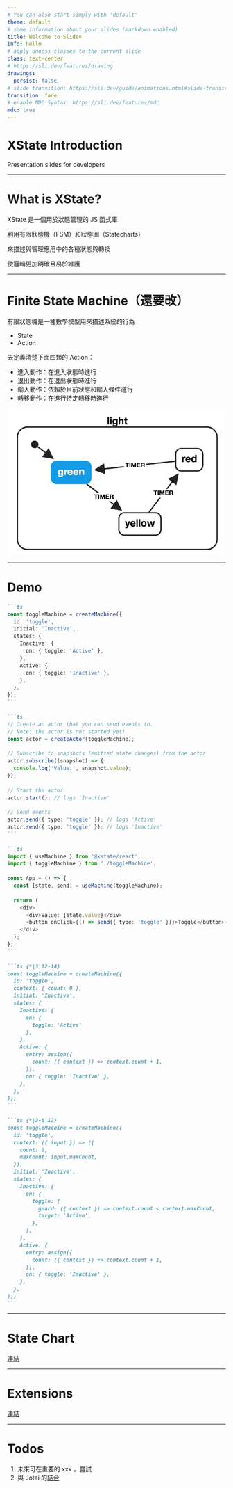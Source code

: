 ```yaml
---
# You can also start simply with 'default'
theme: default
# some information about your slides (markdown enabled)
title: Welcome to Slidev
info: hello
# apply unocss classes to the current slide
class: text-center
# https://sli.dev/features/drawing
drawings:
  persist: false
# slide transition: https://sli.dev/guide/animations.html#slide-transitions
transition: fade
# enable MDC Syntax: https://sli.dev/features/mdc
mdc: true
---
```


# XState Introduction
Presentation slides for developers

---

# What is XState?

XState 是一個用於狀態管理的 JS 函式庫

利用有限狀態機（FSM）和狀態圖（Statecharts）

來描述與管理應用中的各種狀態與轉換

使邏輯更加明確且易於維護

---

# Finite State Machine（還要改）

有限狀態機是一種數學模型用來描述系統的行為

- State
- Action

去定義清楚下面四類的 Action：

- 進入動作：在進入狀態時進行
- 退出動作：在退出狀態時進行
- 輸入動作：依賴於目前狀態和輸入條件進行
- 轉移動作：在進行特定轉移時進行

<img 
  class="absolute top-60 left-140 w-90"
  src='./images/light.png'
/>

---

# Demo

````md magic-move {lines: true}
```ts
const toggleMachine = createMachine({
  id: 'toggle',
  initial: 'Inactive',
  states: {
    Inactive: {
      on: { toggle: 'Active' },
    },
    Active: {
      on: { toggle: 'Inactive' },
    },
  },
});
```

```ts
// Create an actor that you can send events to.
// Note: the actor is not started yet!
const actor = createActor(toggleMachine);

// Subscribe to snapshots (emitted state changes) from the actor
actor.subscribe((snapshot) => {
  console.log('Value:', snapshot.value);
});

// Start the actor
actor.start(); // logs 'Inactive'

// Send events
actor.send({ type: 'toggle' }); // logs 'Active'
actor.send({ type: 'toggle' }); // logs 'Inactive'
```

```ts
import { useMachine } from '@xstate/react';
import { toggleMachine } from './toggleMachine';

const App = () => {
  const [state, send] = useMachine(toggleMachine);

  return (
    <div>
      <div>Value: {state.value}</div>
      <button onClick={() => send({ type: 'toggle' })}>Toggle</button>
    </div>
  );
};
```

```ts {*|3|12-14}
const toggleMachine = createMachine({
  id: 'toggle',
  context: { count: 0 },
  initial: 'Inactive',
  states: {
    Inactive: {
      on: { 
        toggle: 'Active' 
      },
    },
    Active: {
      entry: assign({
        count: ({ context }) => context.count + 1,
      }),
      on: { toggle: 'Inactive' },
    },
  },
});
```

```ts {*|3-6|12}
const toggleMachine = createMachine({
  id: 'toggle',
  context: ({ input }) => ({
    count: 0,
    maxCount: input.maxCount,
  }),
  initial: 'Inactive',
  states: {
    Inactive: {
      on: {
        toggle: {
          guard: ({ context }) => context.count < context.maxCount,
          target: 'Active',
        },
      },
    },
    Active: {
      entry: assign({
        count: ({ context }) => context.count + 1,
      }),
      on: { toggle: 'Inactive' },
    },
  },
});
```
````

---

# State Chart

[連結](https://stately.ai/registry/editor/embed/05bdef56-870a-4edf-9800-5c2351ce7232?machineId=295d6e4b-384c-43a7-9b5a-55edc15d5b91&mode=Simulate)

---

# Extensions

[連結](https://marketplace.visualstudio.com/items?itemName=statelyai.stately-vscode)

---

# Todos

1. 未來可在重要的 xxx ，嘗試
2. 與 Jotai 的[結合](https://jotai.org/docs/extensions/xstate)
